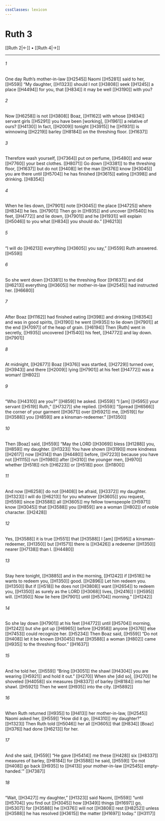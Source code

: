 ```yaml
---
cssClasses: lexicon
---
```


# Ruth 3

[[Ruth 2|←]] • [[Ruth 4|→]]

---

###### 1
One day Ruth’s mother-in-law [[H2545]] Naomi [[H5281]] said to her, [[H559]] “My daughter, [[H1323]] should I not [[H3808]] seek [[H1245]] a place [[H4494]] for you,  that [[H834]] it may be well [[H3190]] with you? 

###### 2
Now [[H6258]] is not [[H3808]] Boaz, [[H1162]] with whose [[H834]] servant girls [[H5291]] you have been [working], [[H1961]] a relative of ours? [[H4130]] In fact, [[H2009]] tonight [[H3915]] he [[H1931]] is winnowing [[H2219]] barley [[H8184]] on the threshing floor. [[H1637]]

###### 3
Therefore wash yourself, [[H7364]] put on perfume, [[H5480]] and wear [[H7760]] your best clothes. [[H8071]] Go down [[H3381]] to the threshing floor, [[H1637]] but do not [[H408]] let the man [[H376]] know [[H3045]] you are there until [[H5704]] he has finished [[H3615]] eating [[H398]] and drinking. [[H8354]]

###### 4
When he lies down, [[H7901]] note [[H3045]] the place [[H4725]] where [[H834]] he lies. [[H7901]] Then go in [[H935]] and uncover [[H1540]] his feet, [[H4772]] and lie down, [[H7901]] and he [[H1931]] will explain [[H5046]] to you what [[H834]] you should do.” [[H6213]]

###### 5
“I will do [[H6213]] everything [[H3605]] you say,” [[H559]] Ruth answered. [[H559]]

###### 6
So she went down [[H3381]] to the threshing floor [[H1637]] and did [[H6213]] everything [[H3605]] her mother-in-law [[H2545]] had instructed her. [[H6680]]

###### 7
After Boaz [[H1162]] had finished eating [[H398]] and drinking [[H8354]] and was in good spirits, [[H3190]] he went [[H935]] to lie down [[H7901]] at the end [[H7097]] of the heap of grain. [[H6194]] Then [Ruth] went in secretly, [[H935]] uncovered [[H1540]] his feet, [[H4772]] and lay down. [[H7901]]

###### 8
At midnight, [[H2677]] Boaz [[H376]] was startled, [[H2729]] turned over, [[H3943]] and there [[H2009]] lying [[H7901]] at his feet [[H4772]] was a woman! [[H802]]

###### 9
“Who [[H4310]] are you?” [[H859]] he asked. [[H559]] “I [am] [[H595]] your servant [[H519]] Ruth,” [[H7327]] she replied. [[H559]] “Spread [[H6566]] the corner of your garment [[H3671]] over [[H5921]] me, [[H519]] for [[H3588]] you [[H859]] are a kinsman-redeemer.” [[H1350]]

###### 10
Then [Boaz] said, [[H559]] “May the LORD [[H3069]] bless [[H1288]] you, [[H859]] my daughter. [[H1323]] You have shown [[H3190]] more kindness [[H2617]] now [[H314]] than [[H4480]] before, [[H7223]] because you have not [[H1115]] run [[H1980]] after [[H310]] the younger men, [[H970]] whether [[H518]] rich [[H6223]] or [[H518]] poor. [[H1800]]

###### 11
And now [[H6258]] do not [[H408]] be afraid, [[H3372]] my daughter. [[H1323]] I will do [[H6213]] for you  whatever [[H3605]] you request, [[H559]] since [[H3588]] all [[H3605]] my fellow townspeople [[H5971]] know [[H3045]] that [[H3588]] you [[H859]] are a woman [[H802]] of noble character. [[H2428]]

###### 12
Yes, [[H3588]] it is true [[H551]] that [[H3588]] I [am] [[H595]] a kinsman-redeemer, [[H1350]] but [[H1571]] there is [[H3426]] a redeemer [[H1350]] nearer [[H7138]] than I. [[H4480]]

###### 13
Stay here tonight, [[H3885]] and in the morning, [[H1242]] if [[H518]] he wants to redeem you, [[H1350]] good. [[H2896]] Let him redeem you. [[H1350]] But if [[H518]] he does not [[H3808]] want [[H2654]] to redeem you, [[H1350]] as surely as the LORD [[H3068]] lives, [[H2416]] I [[H595]] will. [[H1350]] Now lie here [[H7901]] until [[H5704]] morning.” [[H1242]]

###### 14
So she lay down [[H7901]] at his feet [[H4772]] until [[H5704]] morning, [[H1242]] but she got up [[H6965]] before [[H2958]] anyone [[H376]] else [[H7453]] could recognize her. [[H5234]] Then Boaz said, [[H559]] “Do not [[H408]] let it be known [[H3045]] that [[H3588]] a woman [[H802]] came [[H935]] to the threshing floor.” [[H1637]]

###### 15
And he told her, [[H559]] “Bring [[H3051]] the shawl [[H4304]] you are wearing [[H5921]] and hold it out.” [[H270]] When she [did so], [[H270]] he shoveled [[H4058]] six measures [[H8337]] of barley [[H8184]] into her shawl. [[H5921]] Then he went [[H935]] into the city. [[H5892]]

###### 16
When Ruth returned [[H935]] to [[H413]] her mother-in-law, [[H2545]] Naomi asked her, [[H559]] “How did it go, [[H4310]] my daughter?” [[H1323]] Then Ruth told [[H5046]] her  all [[H3605]] that [[H834]] [Boaz] [[H376]] had done [[H6213]] for her. 

###### 17
And she said, [[H559]] “He gave [[H5414]] me these [[H428]] six [[H8337]] measures of barley, [[H8184]] for [[H3588]] he said, [[H559]] ‘Do not [[H408]] go back [[H935]] to [[H413]] your mother-in-law [[H2545]] empty-handed.’” [[H7387]]

###### 18
“Wait, [[H3427]] my daughter,” [[H1323]] said Naomi, [[H559]] “until [[H5704]] you find out [[H3045]] how [[H349]] things [[H1697]] go, [[H5307]] for [[H3588]] he [[H376]] will not [[H3808]] rest [[H8252]] unless [[H3588]] he has resolved [[H3615]] the matter [[H1697]] today.” [[H3117]]

